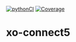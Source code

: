 [![pythonCI](https://github.com/inahym196/xo-connect5/actions/workflows/main.yml/badge.svg?branch=v0.0)](https://github.com/inahym196/xo-connect5/actions/workflows/main.yml)
[![Coverage](https://img.shields.io/endpoint?url=https://gist.githubusercontent.com/inahym196/e4a0ff4f337e6d7b3f3bf23c179f3170/raw/1cedaabbe0baee702ce918c8b7504aa9c28efa20/pytest-coverage-comment.json)](https://github.com/inahym196/xo-connect5/actions)

# xo-connect5
